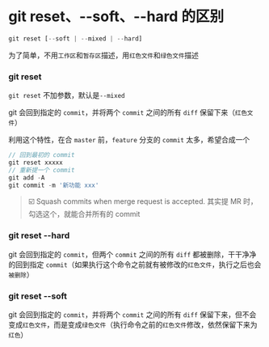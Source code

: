 # git reset、--soft、--hard 的区别
```js
git reset [--soft | --mixed | --hard] 
```
为了简单，不用`工作区`和`暂存区`描述，用`红色文件`和`绿色文件`描述

### git reset 
`git reset` 不加参数，默认是`--mixed`

git 会回到指定的 `commit`，并将两个 `commit` 之间的所有 `diff` 保留下来（`红色文件`）

利用这个特性，在合 `master` 前，`feature` 分支的 `commit` 太多，希望合成一个
```js
// 回到最初的 commit
git reset xxxxx
// 重新提一个 commit
git add -A
git commit -m '新功能 xxx'
```
> ☑️ Squash commits when merge request is accepted.
> 其实提 MR 时，勾选这个，就能合并所有的 commit

### git reset --hard
git 会回到指定的 `commit`，但两个 `commit` 之间的所有 `diff` 都被删除，干干净净的回到指定 `commit`（如果执行这个命令之前就有被修改的`红色文件`，执行之后也会`被删除`）

### git reset --soft
git 会回到指定的 `commit`，并将两个 `commit` 之间的所有 `diff` 保留下来，但不会变成`红色文件`，而是变成`绿色文件`（执行命令之前的`红色文件`修改，依然保留下来为`红色`）